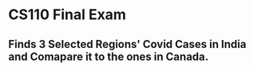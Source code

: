 # CS110 Final Exam

## Finds 3 Selected Regions' Covid Cases in India and Comapare it to the ones in Canada.
